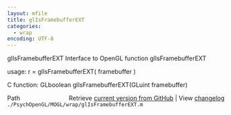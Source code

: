 ```yaml
---
layout: mfile
title: glIsFramebufferEXT
categories:
  - wrap
encoding: UTF-8
---
```


glIsFramebufferEXT  Interface to OpenGL function glIsFramebufferEXT  

usage:  r = glIsFramebufferEXT( framebuffer )  

C function:  GLboolean glIsFramebufferEXT(GLuint framebuffer)  


<div class="code_header" style="text-align:right;">
  <span style="float:left;">Path&nbsp;&nbsp;</span> <span class="counter">Retrieve <a href=
  "https://raw.github.com/Psychtoolbox-3/Psychtoolbox-3/beta/./PsychOpenGL/MOGL/wrap/glIsFramebufferEXT.m">current version from GitHub</a> | View <a href=
  "https://github.com/Psychtoolbox-3/Psychtoolbox-3/commits/beta/./PsychOpenGL/MOGL/wrap/glIsFramebufferEXT.m">changelog</a></span>
</div>
<div class="code">
  <code>./PsychOpenGL/MOGL/wrap/glIsFramebufferEXT.m</code>
</div>
